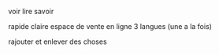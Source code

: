 voir lire savoir

rapide claire
espace de vente en ligne
3 langues (une a la fois)

rajouter et enlever des choses
